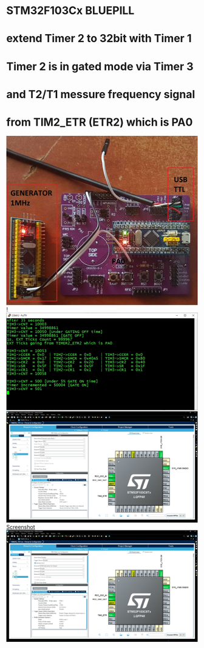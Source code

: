 # STM32F103Cx BLUEPILL

# extend Timer 2 to 32bit with Timer 1
# Timer 2 is in gated mode via Timer 3
# and T2/T1 messure frequency signal
# from TIM2_ETR (ETR2) which is PA0


![Screenshot](/PICTURES/real_app.jpg)
!![Screenshot](/PICTURES/CONSOLE.png)
![Screenshot](/PICTURES/TIM1.jpg)
[Screenshot](/PICTURES/TIM2.jpg)
![Screenshot](/PICTURES/TIM3.jpg)
